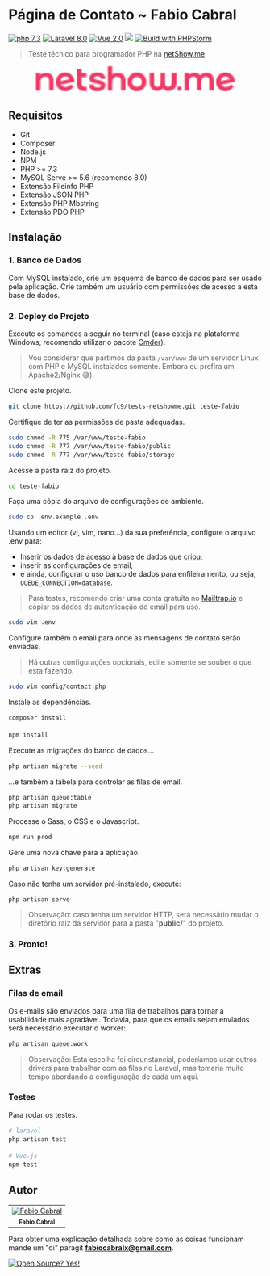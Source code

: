 # Página de Contato ~ Fabio Cabral
[![php 7.3](https://img.shields.io/badge/PHP-7.3-blueviolet.svg)](https://shields.io/)
[![Laravel 8.0](https://img.shields.io/badge/Laravel-8.0-red.svg)](https://shields.io/)
[![Vue 2.0](https://img.shields.io/badge/Vue.js-2.0-green.svg)](https://shields.io/)
![](https://github.com/spatie/laravel-permission/workflows/Run%20Tests/badge.svg?branch=master)
[![Build with PHPStorm](https://img.shields.io/badge/Build_in-PHPStorm-blue.svg)](https://shields.io/)

> Teste técnico para programador PHP na [netShow.me](https://netshow.me/)

<p align="center"><a href="https://netshow.me/" target="_blank"><img src="./public/images/logo.svg" width="400" alt="netShow.me"></a></p> 

## Requisitos

* Git
* Composer
* Node.js
* NPM
* PHP >= 7.3
* MySQL Serve >= 5.6 (recomendo 8.0)
* Extensão Fileinfo PHP
* Extensão JSON PHP
* Extensão PHP Mbstring
* Extensão PDO PHP

## Instalação

### 1. Banco de Dados

Com MySQL instalado, crie um esquema de banco de dados para ser usado pela aplicação. Crie também um usuário com permissões de acesso a esta base de dados.

### 2. Deploy do Projeto

Execute os comandos a seguir no terminal (caso esteja na plataforma Windows, recomendo utilizar o pacote [Cmder](https://cmder.net/)).

> Vou considerar que partimos da pasta ```/var/www``` de um servidor Linux com PHP e MySQL instalados somente. Embora eu prefira um Apache2/Nginx :sweat_smile:).

Clone este projeto.

```bash 
git clone https://github.com/fc9/tests-netshowme.git teste-fabio
```

Certifique de ter as permissões de pasta adequadas.

```bash
sudo chmod -R 775 /var/www/teste-fabio
sudo chmod -R 777 /var/www/teste-fabio/public
sudo chmod -R 777 /var/www/teste-fabio/storage
```

Acesse a pasta raiz do projeto.

```bash
cd teste-fabio
```

Faça uma cópia do arquivo de configurações de ambiente.

```bash 
sudo cp .env.example .env
```

Usando um editor (vi, vim, nano...) da sua preferência, configure o arquivo .env para:

* Inserir os dados de acesso à base de dados que [criou](#1-banco-de-dados);
* inserir as configurações de email;
* e ainda, configurar o uso banco de dados para enfileiramento, ou seja, ```QUEUE_CONNECTION=database```. 

> Para testes, recomendo criar uma conta gratuíta no [Mailtrap.io](http://mailtrap.io/) e cópiar os dados de autenticação do email para uso.

```bash
sudo vim .env
```

Configure também o email para onde as mensagens de contato serão enviadas.

> Há outras configurações opcionais, edite somente se souber o que esta fazendo.

```bash
sudo vim config/contact.php
```

Instale as dependências.

```bash
composer install

npm install
```

Execute as migrações do banco de dados...

```bash
php artisan migrate --seed
```

...e também a tabela para controlar as filas de email.
 
```bash
php artisan queue:table
php artisan migrate
```

Processe o Sass, o CSS e o Javascript.

```bash
npm run prod
```

Gere uma nova chave para a aplicação.

```bash
php artisan key:generate
```

Caso não tenha um servidor pré-instalado, execute: 
```
php artisan serve
```

> Observação: caso tenha um servidor HTTP, será necessário mudar o diretório raiz da servidor para a pasta "**public/**" do projeto.

### 3. Pronto!

## Extras

### Filas de email

Os e-mails são enviados para uma fila de trabalhos para tornar a usabilidade mais agradável. Todavia, para que os emails sejam enviados será necessário executar o worker:

```bash
php artisan queue:work
``` 
> Observação: Esta escolha foi circunstancial, poderíamos usar outros drivers para trabalhar com as filas no Laravel, mas tomaria muito tempo abordando a configuração de cada um aqui.

### Testes

Para rodar os testes.

``` bash
# laravel
php artisan test

# Vue.js
npm test
```

## Autor

<table>
  <tr>
    <td align="center">
      <a href="https://github.com/fc9">
        <img src="https://avatars1.githubusercontent.com/u/312719?s=460&u=4dadbe34a7d0b0c527253918e83d28c32a5165e2&v=4" width="120px;" alt="Fabio Cabral"/>
        <br />
        <sub><b>Fabio Cabral</b></sub>
      </a>
    </td>
  </tr>
</table>

Para obter uma explicação detalhada sobre como as coisas funcionam mande um "oi" paragit  **fabiocabralx@gmail.com**.

[![Open Source? Yes!](https://badgen.net/badge/Open%20Source%20%3F/Yes%21/blue?icon=github)](https://github.com/Naereen/badges/)
